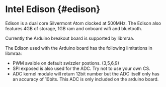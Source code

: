 Intel Edison                            {#edison}
=============

Edison is a dual core Silvermont Atom clocked at 500MHz. The Edison
also features 4GB of storage, 1GB ram and onboard wifi and bluetooth.

Currently the Arduino breakout board is supported by libmraa.

The Edison used with the Arduino board has the following limitations
in libmraa:

- PWM avaible on default swizzler postions. (3,5,6,9)
- SPI exposed is also used for the ADC. Try not to use your own CS.
- ADC kernel module will return 12bit number but the ADC itself only has an
  accuracy of 10bits. This ADC is only included on the arduino board.
